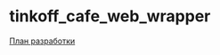 # tinkoff_cafe_web_wrapper


[План разработки](https://docs.google.com/spreadsheets/d/11WWGVOt248YdFJrY1i-7VG8CGzgnwogfRU5cHnnP5p4/edit?usp=sharing)
